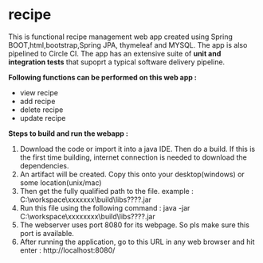# recipe

This is functional recipe management web app created using Spring BOOT,html,bootstrap,Spring JPA, thymeleaf and MYSQL. The app is also pipelined to Circle CI. The app has an extensive suite of **unit and integration tests** that supoprt a typical software delivery pipeline.

**Following functions can be performed on this web app :**
- view recipe
- add recipe
- delete recipe
- update recipe


**Steps to build and run the webapp :**

1) Download the code or import  it into a java IDE. Then do a build. If this is the first time building, internet connection is needed to download the dependencies.
2) An artifact will be created. Copy this onto your desktop(windows) or some location(unix/mac)
3) Then get the fully qualified path to the file. example : C:\workspace\xxxxxxx\build\libs\????.jar
4) Run this file using the following command : java -jar C:\workspace\xxxxxxxx\build\libs\????.jar
5) The webserver uses port 8080 for its webpage. So pls make sure this port is available.
6) After running the application, go to this URL in any web browser and hit enter : http://localhost:8080/
